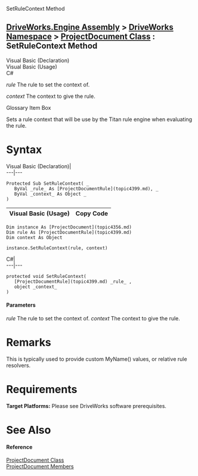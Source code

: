 SetRuleContext Method   
  
[DriveWorks.Engine Assembly](topic2156.md) > [DriveWorks Namespace](topic2159.md) > [ProjectDocument Class](topic4356.md) : SetRuleContext Method  
---  
  
Visual Basic (Declaration)    
Visual Basic (Usage)    
C# 

_rule_
    The rule to set the context of.

_context_
    The context to give the rule.

Glossary Item Box

Sets a rule context that will be use by the Titan rule engine when evaluating the rule. 

# Syntax

Visual Basic (Declaration)|   
---|---  
      
    
    Protected Sub SetRuleContext( _
       ByVal _rule_ As [ProjectDocumentRule](topic4399.md), _
       ByVal _context_ As Object _
    )   
  
Visual Basic (Usage)| Copy Code  
---|---  
      
    
    Dim instance As [ProjectDocument](topic4356.md)
    Dim rule As [ProjectDocumentRule](topic4399.md)
    Dim context As Object
     
    instance.SetRuleContext(rule, context)  
  
C#|   
---|---  
      
    
    protected void SetRuleContext( 
       [ProjectDocumentRule](topic4399.md) _rule_ ,
       object _context_
    )  
  
#### Parameters

 _rule_
    The rule to set the context of.
_context_
    The context to give the rule.

# Remarks

This is typically used to provide custom MyName() values, or relative rule resolvers.

# Requirements

**Target Platforms:** Please see DriveWorks software prerequisites.

# See Also

#### Reference

[ProjectDocument Class](topic4356.md)   
[ProjectDocument Members](topic4357.md)


